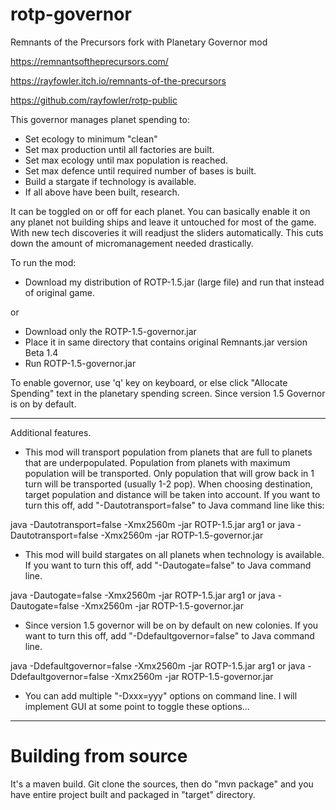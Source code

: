 # rotp-governor

Remnants of the Precursors fork with Planetary Governor mod 

https://remnantsoftheprecursors.com/

https://rayfowler.itch.io/remnants-of-the-precursors

https://github.com/rayfowler/rotp-public

This governor manages planet spending to:

* Set ecology to minimum "clean"
* Set max production until all factories are built.
* Set max ecology until max population is reached.
* Set max defence until required number of bases is built.
* Build a stargate if technology is available.
* If all above have been built, research.

It can be toggled on or off for each planet. You can basically enable it on any
planet not building ships and leave it untouched for most of the game. With new 
tech discoveries it will readjust the sliders automatically. This cuts down the
amount of micromanagement needed drastically.

To run the mod:

* Download my distribution of ROTP-1.5.jar (large file) and run that instead of 
original game.

or

* Download only the ROTP-1.5-governor.jar
* Place it in same directory that contains original Remnants.jar version Beta 1.4
* Run ROTP-1.5-governor.jar

To enable governor, use 'q' key on keyboard, or else click "Allocate Spending"
text in the planetary spending screen. Since version 1.5 Governor is on by default.

---

Additional features.

* This mod will transport population from planets that are full to planets that
are underpopulated. Population from planets with maximum population will be 
transported. Only population that will grow back in 1 turn will be transported 
(usually 1-2 pop). When choosing destination, target population and distance will
be taken into account. If you want to turn this off, add "-Dautotransport=false" 
to Java command line like this:

java -Dautotransport=false -Xmx2560m -jar ROTP-1.5.jar arg1
or
java -Dautotransport=false -Xmx2560m -jar ROTP-1.5-governor.jar

* This mod will build stargates on all planets when technology is available. If you
want to turn this off, add "-Dautogate=false" to Java command line.

java -Dautogate=false -Xmx2560m -jar ROTP-1.5.jar arg1
or
java -Dautogate=false -Xmx2560m -jar ROTP-1.5-governor.jar

* Since version 1.5 governor will be on by default on new colonies. If you want to 
turn this off, add "-Ddefaultgovernor=false" to Java command line.

java -Ddefaultgovernor=false -Xmx2560m -jar ROTP-1.5.jar arg1
or
java -Ddefaultgovernor=false -Xmx2560m -jar ROTP-1.5-governor.jar

* You can add multiple "-Dxxx=yyy" options on command line. I will implement GUI at
some point to toggle these options...

---

# Building from source

It's a maven build. Git clone the sources, then do "mvn package" and you have entire
project built and packaged in "target" directory.
